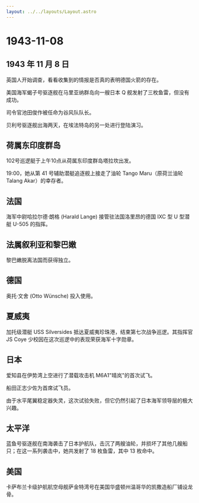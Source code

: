 ```yaml
---
layout: ../../layouts/Layout.astro
---
```


# 1943-11-08

## 1943 年 11 月 8 日

英国人开始调查，看看收集到的情报是否真的表明德国火箭的存在。

美国海军蝎子号驱逐舰在马里亚纳群岛向一艘日本 Q
舰发射了三枚鱼雷，但没有成功。

司令官池田俊作被任命为谷风队队长。

贝利号驱逐舰出海两天，在埃法特岛的另一处进行登陆演习。

## 荷属东印度群岛

102号巡逻艇于上午10点从荷属东印度群岛塔拉坎出发。

19:00，她从第 41 号辅助潜艇追逐舰上接走了油轮 Tango Maru（原荷兰油轮
Talang Akar）的幸存者。

## 法国

海军中尉哈拉尔德·朗格 (Harald Lange) 接管驻法国洛里昂的德国 IXC 型 U
型潜艇 U-505 的指挥。

## 法属叙利亚和黎巴嫩

黎巴嫩脱离法国而获得独立。

## 德国

奥托·文舍 (Otto Wünsche) 投入使用。

## 夏威夷

加托级潜艇 USS Silversides
抵达夏威夷珍珠港，结束第七次战争巡逻。其指挥官 JS Coye
少校因在这次巡逻中的表现荣获海军十字勋章。

## 日本

爱知县在伊势湾上空进行了潜载攻击机 M6A1"晴岚"的首次试飞。

船田正志少佐为首席试飞员。

由于水平尾翼稳定器失灵，这次试验失败，但它仍然引起了日本海军领导层的极大兴趣。

## 太平洋

蓝鱼号驱逐舰在南海袭击了日本护航队，击沉了两艘油轮，并损坏了其他几艘船只；在这一系列袭击中，她共发射了
18 枚鱼雷，其中 13 枚命中。

## 美国

卡萨布兰卡级护航航空母舰萨金特湾号在美国华盛顿州温哥华的凯撒造船厂铺设龙骨。